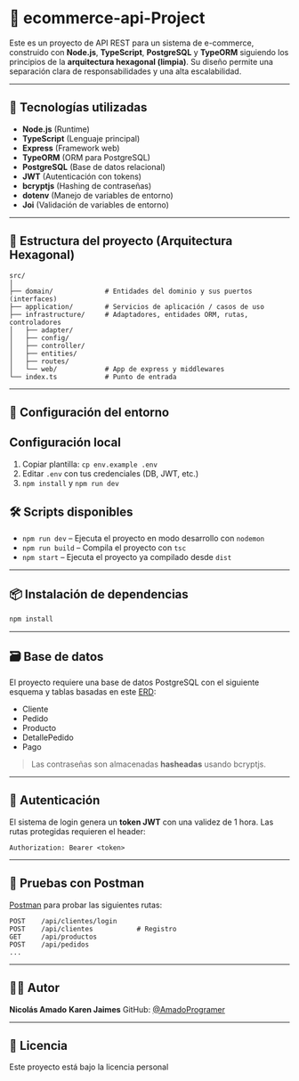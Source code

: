 # 🛒 ecommerce-api-Project

Este es un proyecto de API REST para un sistema de e-commerce, construido con **Node.js**, **TypeScript**, **PostgreSQL** y **TypeORM** siguiendo los principios de la **arquitectura hexagonal (limpia)**. Su diseño permite una separación clara de responsabilidades y una alta escalabilidad.

---

## 🚀 Tecnologías utilizadas

- **Node.js** (Runtime)
- **TypeScript** (Lenguaje principal)
- **Express** (Framework web)
- **TypeORM** (ORM para PostgreSQL)
- **PostgreSQL** (Base de datos relacional)
- **JWT** (Autenticación con tokens)
- **bcryptjs** (Hashing de contraseñas)
- **dotenv** (Manejo de variables de entorno)
- **Joi** (Validación de variables de entorno)

---

## 📁 Estructura del proyecto (Arquitectura Hexagonal)

```
src/
│
├── domain/             # Entidades del dominio y sus puertos (interfaces)
├── application/        # Servicios de aplicación / casos de uso
├── infrastructure/     # Adaptadores, entidades ORM, rutas, controladores
│   ├── adapter/
│   ├── config/
│   ├── controller/
│   ├── entities/
│   ├── routes/
│   └── web/            # App de express y middlewares
└── index.ts            # Punto de entrada
```

---

## 🔧 Configuración del entorno
## Configuración local
1. Copiar plantilla: `cp env.example .env`  
2. Editar `.env` con tus credenciales (DB, JWT, etc.)  
3. `npm install` y `npm run dev`


## 🛠️ Scripts disponibles

- `npm run dev` – Ejecuta el proyecto en modo desarrollo con `nodemon`
- `npm run build` – Compila el proyecto con `tsc`
- `npm start` – Ejecuta el proyecto ya compilado desde `dist`

---

## 📦 Instalación de dependencias

```bash
npm install
```

---

## 🗃️ Base de datos

El proyecto requiere una base de datos PostgreSQL con el siguiente esquema y tablas basadas en este [ERD](#):

- Cliente
- Pedido
- Producto
- DetallePedido
- Pago

> Las contraseñas son almacenadas **hasheadas** usando bcryptjs.

---

## 🔐 Autenticación

El sistema de login genera un **token JWT** con una validez de 1 hora. Las rutas protegidas requieren el header:

```
Authorization: Bearer <token>
```

---

## 🧪 Pruebas con Postman

[Postman](https://www.postman.com/) para probar las siguientes rutas:

```
POST    /api/clientes/login
POST    /api/clientes           # Registro
GET     /api/productos
POST    /api/pedidos
...
```
---

## 👨‍💻 Autor

**Nicolás Amado**
**Karen Jaimes**
GitHub: [@AmadoProgramer](https://github.com/AmadoProgramer)

---

## 📜 Licencia

Este proyecto está bajo la licencia personal
